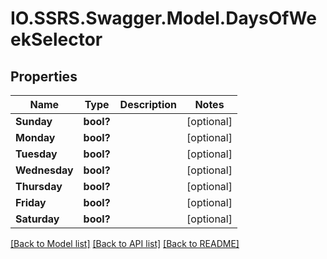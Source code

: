 # IO.SSRS.Swagger.Model.DaysOfWeekSelector
## Properties

Name | Type | Description | Notes
------------ | ------------- | ------------- | -------------
**Sunday** | **bool?** |  | [optional] 
**Monday** | **bool?** |  | [optional] 
**Tuesday** | **bool?** |  | [optional] 
**Wednesday** | **bool?** |  | [optional] 
**Thursday** | **bool?** |  | [optional] 
**Friday** | **bool?** |  | [optional] 
**Saturday** | **bool?** |  | [optional] 

[[Back to Model list]](../README.md#documentation-for-models) [[Back to API list]](../README.md#documentation-for-api-endpoints) [[Back to README]](../README.md)

